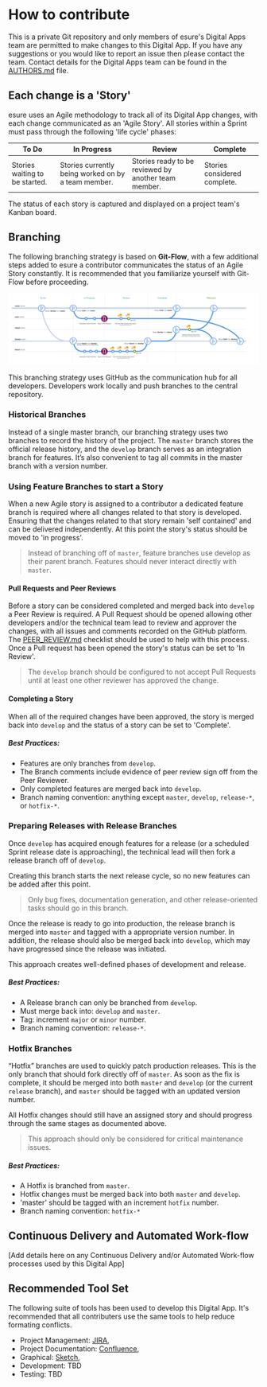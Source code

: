 # How to contribute

This is a private Git repository and only members of esure's Digital Apps team are permitted to make changes to this Digital App. If you have any suggestions or you would like to report an issue then please contact the team. Contact details for the Digital Apps team can be found in the [AUTHORS.md](AUTHORS.md) file.


## Each change is a 'Story'

esure uses an Agile methodology to track all of its Digital App changes, with each change communicated as an 'Agile Story'. All stories within a Sprint must pass through the following 'life cycle' phases:

| To Do | In Progress | Review | Complete |
|--- | --- | --- | --- |
| Stories waiting to be started. | Stories currently being worked on by a team member. | Stories ready to be reviewed by another team member. | Stories considered complete. |

The status of each story is captured and displayed on a project team's Kanban board.


## Branching

The following branching strategy is based on **Git-Flow**, with a few additional steps added to esure a contributor communicates the status of an Agile Story constantly. It is recommended that you familiarize yourself with Git-Flow before proceeding.

![Branching Strategy Image](/_docs/imgs/DevFlow@1x.png "Digital Apps Branching Strategy")

This branching strategy uses GitHub as the communication hub for all developers. Developers work locally and push branches to the central repository.

### Historical Branches

Instead of a single master branch, our branching strategy uses two branches to record the history of the project. The `master` branch stores the official release history, and the `develop` branch serves as an integration branch for features. It’s also convenient to tag all commits in the master branch with a version number.

### Using Feature Branches to start a Story

When a new Agile story is assigned to a contributor a dedicated feature branch is required where all changes related to that story is developed. Ensuring that the changes related to that story remain 'self contained' and can be delivered independently.
At this point the story's status should be moved to 'in progress'.
> Instead of branching off of `master`, feature branches use develop as their parent branch. Features should never interact directly with `master`.

#### Pull Requests and Peer Reviews

Before a story can be considered completed and merged back into `develop` a Peer Review is required. A Pull Request should be opened allowing other developers and/or the technical team lead to review and approver the changes, with all issues and comments recorded on the GitHub platform. The [PEER_REVIEW.md](PEER_REVIEW.md) checklist should be used to help with this process.
Once a Pull request has been opened the story's status can be set to 'In Review'.
> The `develop` branch should be configured to not accept Pull Requests until at least one other reviewer has approved the change. 

#### Completing a Story
When all of the required changes have been approved, the story is merged back into `develop` and the status of a story can be set to 'Complete'.

##### Best Practices:

* Features are only branches from `develop`.
* The Branch comments include evidence of peer review sign off from the Peer Reviewer.
* Only completed features are merged back into `develop`.
* Branch naming convention: anything except `master`, `develop`, `release-*`, or `hotfix-*`.

### Preparing Releases with Release Branches

Once `develop` has acquired enough features for a release (or a scheduled Sprint release date is approaching), the technical lead will then fork a release branch off of `develop`.

Creating this branch starts the next release cycle, so no new features can be added after this point.
> Only bug fixes, documentation generation, and other release-oriented tasks should go in this branch.

Once the release is ready to go into production, the release branch is merged into `master` and tagged with a appropriate version number. In addition, the release should also be merged back into `develop`, which may have progressed since the release was initiated.

This approach creates well-defined phases of development and release.

##### Best Practices:

* A Release branch can only be branched from `develop`.
* Must merge back into: `develop` and `master`.
* Tag: increment `major` or `minor` number.
* Branch naming convention: `release-*`.

### Hotfix Branches

“Hotfix” branches are used to quickly patch production releases. This is the only branch that should fork directly off of `master`. As soon as the fix is complete, it should be merged into both `master` and `develop` (or the current `release` branch), and `master` should be tagged with an updated version number.

All Hotfix changes should still have an assigned story and should progress through the same stages as documented above.

> This approach should only be considered for critical maintenance issues.

##### Best Practices:

* A Hotfix is branched from `master`.
* Hotfix changes must be merged back into both `master` and `develop`.
* 'master' should be tagged with an increment `hotfix` number.
* Branch naming convention: `hotfix-*`


## Continuous Delivery and Automated Work-flow

[Add details here on any Continuous Delivery and/or Automated Work-flow processes used by this Digital App]


## Recommended Tool Set

The following suite of tools has been used to develop this Digital App. It's recommended that all contributers use the same tools to help reduce formating conflicts.

* Project Management: [JIRA](https://myesure.atlassian.com/), 
* Project Documentation: [Confluence](https://myesure.atlassian.com/), 
* Graphical: [Sketch](https://www.sketchapp.com),
* Development: TBD
* Testing: TBD


